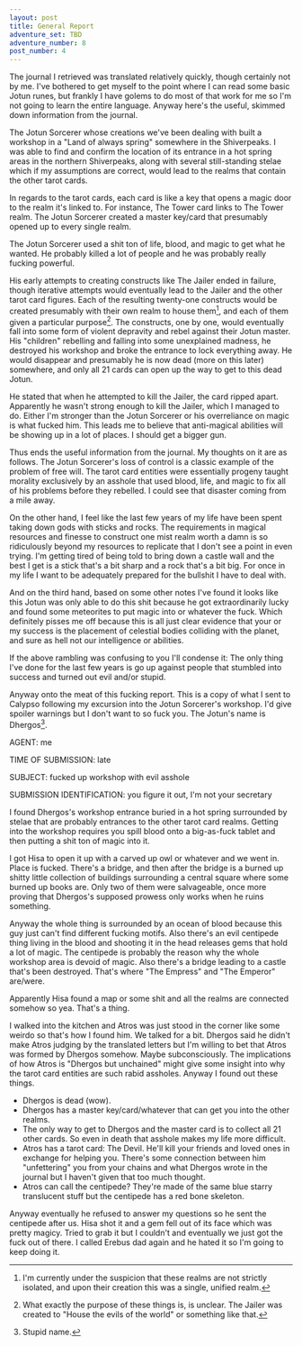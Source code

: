 ```yaml
---
layout: post
title: General Report
adventure_set: TBD
adventure_number: 8
post_number: 4
---
```


The journal I retrieved was translated relatively quickly, though certainly not by me. I've bothered to get myself to the point where I can read some basic Jotun runes, but frankly I have golems to do most of that work for me so I'm not going to learn the entire language. Anyway here's the useful, skimmed down information from the journal.

The Jotun Sorcerer whose creations we've been dealing with built a workshop in a "Land of always spring" somewhere in the Shiverpeaks. I was able to find and confirm the location of its entrance in a hot spring areas in the northern Shiverpeaks, along with several still-standing stelae which if my assumptions are correct, would lead to the realms that contain the other tarot cards.

In regards to the tarot cards, each card is like a key that opens a magic door to the realm it's linked to. For instance, The Tower card links to The Tower realm. The Jotun Sorcerer created a master key/card that presumably opened up to every single realm.

The Jotun Sorcerer used a shit ton of life, blood, and magic to get what he wanted. He probably killed a lot of people and he was probably really fucking powerful.

His early attempts to creating constructs like The Jailer ended in failure, though iterative attempts would eventually lead to the Jailer and the other tarot card figures. Each of the resulting twenty-one constructs would be created presumably with their own realm to house them[^fn-realms], and each of them given a particular purpose[^fn-purpose]. The constructs, one by one, would eventually fall into some form of violent depravity and rebel against their Jotun master. His "children" rebelling and falling into some unexplained madness, he destroyed his workshop and broke the entrance to lock everything away. He would disappear and presumably he is now dead (more on this later) somewhere, and only all 21 cards can open up the way to get to this dead Jotun.

He stated that when he attempted to kill the Jailer, the card ripped apart. Apparently he wasn't strong enough to kill the Jailer, which I managed to do. Either I'm stronger than the Jotun Sorcerer or his overreliance on magic is what fucked him. This leads me to believe that anti-magical abilities will be showing up in a lot of places. I should get a bigger gun.

Thus ends the useful information from the journal. My thoughts on it are as follows. The Jotun Sorcerer's loss of control is a classic example of the problem of free will. The tarot card entities were essentially progeny taught morality exclusively by an asshole that used blood, life, and magic to fix all of his problems before they rebelled. I could see that disaster coming from a mile away. 

On the other hand, I feel like the last few years of my life have been spent taking down gods with sticks and rocks. The requirements in magical resources and finesse to construct one mist realm worth a damn is so ridiculously beyond my resources to replicate that I don't see a point in even trying. I'm getting tired of being told to bring down a castle wall and the best I get is a stick that's a bit sharp and a rock that's a bit big. For once in my life I want to be adequately prepared for the bullshit I have to deal with.

And on the third hand, based on some other notes I've found it looks like this Jotun was only able to do this shit because he got extraordinarily lucky and found some meteorites to put magic into or whatever the fuck. Which definitely pisses me off because this is all just clear evidence that your or my success is the placement of celestial bodies colliding with the planet, and sure as hell not our intelligence or abilities.

If the above rambling was confusing to you I'll condense it: The only thing I've done for the last few years is go up against people that stumbled into success and turned out evil and/or stupid.

Anyway onto the meat of this fucking report. This is a copy of what I sent to Calypso following my excursion into the Jotun Sorcerer's workshop. I'd give spoiler warnings but I don't want to so fuck you. The Jotun's name is Dhergos[^fn-name].


AGENT: me

TIME OF SUBMISSION: late

SUBJECT: fucked up workshop with evil asshole

SUBMISSION IDENTIFICATION: you figure it out, I'm not your secretary

I found Dhergos's workshop entrance buried in a hot spring surrounded by stelae that are probably entrances to the other tarot card realms. Getting into the workshop requires you spill blood onto a big-as-fuck tablet and then putting a shit ton of magic into it.

I got Hisa to open it up with a carved up owl or whatever and we went in. Place is fucked. There's a bridge, and then after the bridge is a burned up shitty little collection of buildings surrounding a central square where some burned up books are. Only two of them were salvageable, once more proving that Dhergos's supposed prowess only works when he ruins something.

Anyway the whole thing is surrounded by an ocean of blood because this guy just can't find different fucking motifs. Also there's an evil centipede thing living in the blood and shooting it in the head releases gems that hold a lot of magic. The centipede is probably the reason why the whole workshop area is devoid of magic. Also there's a bridge leading to a castle that's been destroyed. That's where "The Empress" and "The Emperor" are/were.

Apparently Hisa found a map or some shit and all the realms are connected somehow so yea. That's a thing.

I walked into the kitchen and Atros was just stood in the corner like some weirdo so that's how I found him. We talked for a bit. Dhergos said he didn't make Atros judging by the translated letters but I'm willing to bet that Atros was formed by Dhergos somehow. Maybe subconsciously. The implications of how Atros is "Dhergos but unchained" might give some insight into why the tarot card entities are such rabid assholes. Anyway I found out these things.

- Dhergos is dead (wow).
- Dhergos has a master key/card/whatever that can get you into the other realms.
- The only way to get to Dhergos and the master card is to collect all 21 other cards. So even in death that asshole makes my life more difficult.
- Atros has a tarot card: The Devil. He'll kill your friends and loved ones in exchange for helping you. There's some connection between him "unfettering" you from your chains and what Dhergos wrote in the journal but I haven't given that too much thought.
- Atros can call the centipede? They're made of the same blue starry translucent stuff but the centipede has a red bone skeleton.

Anyway eventually he refused to answer my questions so he sent the centipede after us. Hisa shot it and a gem fell out of its face which was pretty magicy. Tried to grab it but I couldn't and eventually we just got the fuck out of there. I called Erebus dad again and he hated it so I'm going to keep doing it.



[^fn-realms]: I'm currently under the suspicion that these realms are not strictly isolated, and upon their creation this was a single, unified realm.
[^fn-purpose]: What exactly the purpose of these things is, is unclear. The Jailer was created to "House the evils of the world" or something like that.
[^fn-name]: Stupid name.
